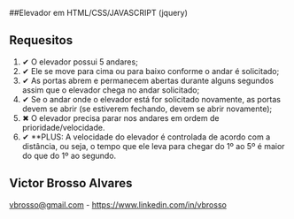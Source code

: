 ##Elevador em HTML/CSS/JAVASCRIPT (jquery)


## Requesitos
1. ✔ O elevador possui 5 andares;
2. ✔ Ele se move para cima ou para baixo conforme o andar é solicitado;
3. ✔ As portas abrem e permanecem abertas durante alguns segundos assim que o elevador chega no andar solicitado;
4. ✔ Se o andar onde o elevador está for solicitado novamente, as portas devem se abrir (se estiverem fechando, devem se abrir novamente);
5. ✖ O elevador precisa parar nos andares em ordem de prioridade/velocidade.
6. ✔ **PLUS: A velocidade do elevador é controlada de acordo com a distância, ou seja, o tempo que ele leva para chegar do 1º ao 5º é maior do que do 1º ao segundo.



## Victor Brosso Alvares
vbrosso@gmail.com - https://www.linkedin.com/in/vbrosso